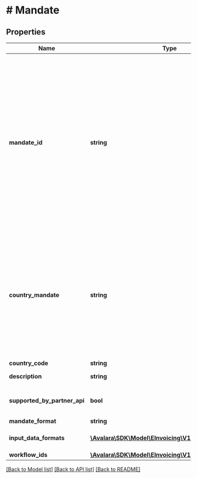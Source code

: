 # # Mandate

## Properties

Name | Type | Description | Notes
------------ | ------------- | ------------- | -------------
**mandate_id** | **string** | The &#x60;mandateId&#x60; is comprised of the country code, mandate type, and the network or regulation type (for example, AU-B2G-PEPPOL). Keep in mind the following when specifying a &#x60;mandateId&#x60;. - A country can have multiple mandate types (B2C, B2B, B2G). - A entity/company can opt in for multiple mandates. - A &#x60;mandateId&#x60; is the combination of country + mandate type + network/regulation. | [optional]
**country_mandate** | **string** | **[LEGACY]** This field is retained for backward compatibility. It is recommended to use &#x60;mandateId&#x60; instead. The &#x60;countryMandate&#x60; similar to the &#x60;mandateId&#x60; is comprised of the country code, mandate type, and the network or regulation type (for example, AU-B2G-PEPPOL). | [optional]
**country_code** | **string** | Country code | [optional]
**description** | **string** | Mandate description | [optional]
**supported_by_partner_api** | **bool** | Indicates whether this mandate supported by the partner API | [optional]
**mandate_format** | **string** | Mandate format | [optional]
**input_data_formats** | [**\Avalara\\SDK\Model\\EInvoicing\\V1\InputDataFormats[]**](InputDataFormats.md) | Format and version used when inputting the data | [optional]
**workflow_ids** | [**\Avalara\\SDK\Model\\EInvoicing\\V1\WorkflowIds[]**](WorkflowIds.md) | Workflow ID list | [optional]

[[Back to Model list]](../../../README.md#models) [[Back to API list]](../../../README.md#endpoints) [[Back to README]](../../../README.md)
